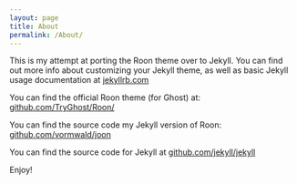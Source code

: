 ```yaml
---
layout: page
title: About
permalink: /About/
---
```


This is my attempt at porting the Roon theme over to Jekyll. You can find out more info about customizing your Jekyll theme, as well as basic Jekyll usage documentation at [jekyllrb.com](http://jekyllrb.com/)

You can find the official Roon theme (for Ghost) at: [github.com/TryGhost/Roon/](https://github.com/TryGhost/Roon/)

You can find the source code my Jekyll version of Roon: [github.com/vormwald/joon](https://github.com/vormwald/joon)

You can find the source code for Jekyll at [github.com/jekyll/jekyll](https://github.com/jekyll/jekyll)

Enjoy!
